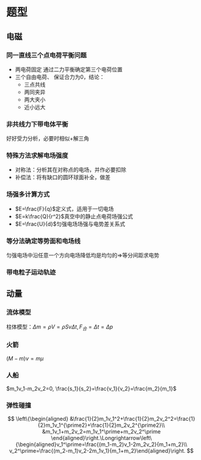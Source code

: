 # 题型

## 电磁

### 同一直线三个点电荷平衡问题

- 两电荷固定
通过二力平衡确定第三个电荷位置
- 三个自由电荷、
  保证合力为0，结论：
  - 三点共线
  - 两同夹异
  - 两大夹小
  - 近小远大

### 非共线力下带电体平衡

好好受力分析，必要时相似+解三角

### 特殊方法求解电场强度

- 对称法：分析其在对称点的电场，并作必要扣除
- 补偿法：将有缺口的圆环球面补全，做差

### 场强多计算方式

- $E=\frac{F}{q}$定义式，适用于一切电场
- $E=k\frac{Q}{r^2}$真空中的静止点电荷场强公式
- $E=\frac{U}{d}$匀强电场场强与电势差关系式

### 等分法确定等势面和电场线

匀强电场中沿任意一个方向电场降低均是均匀的$\Longrightarrow$等分间距求电势

### 带电粒子运动轨迹

## 动量

### 流体模型

柱体模型：$\Delta m=\rho V=\rho Sv\Delta t, F_合=\Delta t=\Delta p$

### 火箭
$(M-m)v=m\mu$

### 人船

$m_1v_1-m_2v_2=0, \frac{s_1}{s_2}=\frac{v_1}{v_2}=\frac{m_2}{m_1}$

### 弹性碰撞

$$
\left\{\begin{aligned}
&\frac{1}{2}m_1v_1^2+\frac{1}{2}m_2v_2^2=\frac{1}{2}m_1v_1^{\prime2}+\frac{1}{2}m_2v_2^{\prime2}\\
&m_1v_1+m_2v_2=m_1v_1^\prime+m_2v_2^\prime
\end{aligned}\right.\Longrightarrow\left\{\begin{aligned}v_1^\prime=\frac{(m_1-m_2)v_1-2m_2v_2}{m_1+m_2}\\
v_2^\prime=\frac{(m_2-m_1)v_2-2m_1v_1}{m_1+m_2}\end{aligned}\right.
$$
